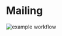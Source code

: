 # Mailing
![example workflow](https://github.com/RomanInBar/Mailing/actions/workflows/python-app.yml/badge.svg)